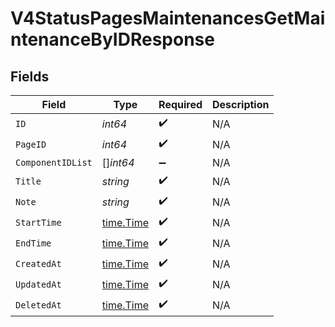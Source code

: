 # V4StatusPagesMaintenancesGetMaintenanceByIDResponse


## Fields

| Field                                     | Type                                      | Required                                  | Description                               |
| ----------------------------------------- | ----------------------------------------- | ----------------------------------------- | ----------------------------------------- |
| `ID`                                      | *int64*                                   | :heavy_check_mark:                        | N/A                                       |
| `PageID`                                  | *int64*                                   | :heavy_check_mark:                        | N/A                                       |
| `ComponentIDList`                         | []*int64*                                 | :heavy_minus_sign:                        | N/A                                       |
| `Title`                                   | *string*                                  | :heavy_check_mark:                        | N/A                                       |
| `Note`                                    | *string*                                  | :heavy_check_mark:                        | N/A                                       |
| `StartTime`                               | [time.Time](https://pkg.go.dev/time#Time) | :heavy_check_mark:                        | N/A                                       |
| `EndTime`                                 | [time.Time](https://pkg.go.dev/time#Time) | :heavy_check_mark:                        | N/A                                       |
| `CreatedAt`                               | [time.Time](https://pkg.go.dev/time#Time) | :heavy_check_mark:                        | N/A                                       |
| `UpdatedAt`                               | [time.Time](https://pkg.go.dev/time#Time) | :heavy_check_mark:                        | N/A                                       |
| `DeletedAt`                               | [time.Time](https://pkg.go.dev/time#Time) | :heavy_check_mark:                        | N/A                                       |